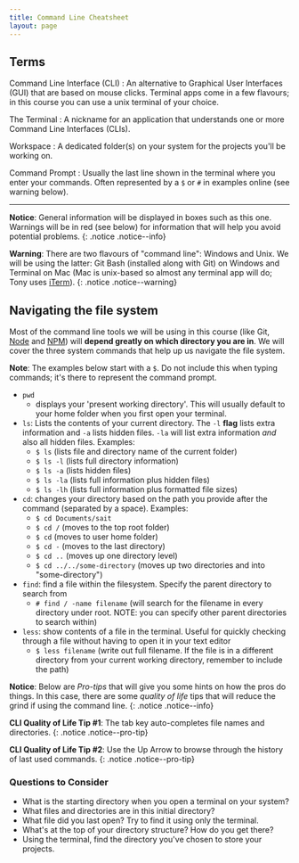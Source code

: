 ```yaml
---
title: Command Line Cheatsheet
layout: page
---
```


## Terms

Command Line Interface (CLI)
: An alternative to Graphical User Interfaces (GUI) that are based on mouse clicks. Terminal apps come in a few flavours; in this course you can use a unix terminal of your choice.</dd>

The Terminal
: A nickname for an application that understands one or more Command Line Interfaces (CLIs).

Workspace
: A dedicated folder(s) on your system for the projects you'll be working on.

Command Prompt
: Usually the last line shown in the terminal where you enter your commands. Often represented by a `$` or `#` in examples online (see warning below).

---

**Notice**: General information will be displayed in boxes such as this one. Warnings will be in red (see below) for information that will help you avoid potential problems. 
{: .notice .notice--info}

**Warning**: There are two flavours of "command line": Windows and Unix. We will be using the latter: Git Bash (installed along with Git) on Windows and Terminal on Mac (Mac is unix-based so almost any terminal app will do; Tony uses [iTerm](https://iterm2.com/)). 
{: .notice .notice--warning}

## Navigating the file system
Most of the command line tools we will be using in this course (like Git, [Node](https://nodejs.org/en/) and [NPM](https://www.npmjs.com/)) will **depend greatly on which directory you are in**. We will cover the three system commands that help up us navigate the file system.

**Note**: The examples below start with a `$`. Do not include this when typing commands; it's there to represent the command prompt.

- `pwd`
  - displays your 'present working directory'. This will usually default to your home folder when you first open your terminal.
- `ls`: Lists the contents of your current directory. The `-l` **flag** lists extra information and `-a` lists hidden files. `-la` will list extra information _and_ also all hidden files. Examples:
    - `$ ls` (lists file and directory name of the current folder)
    - `$ ls -l` (lists full directory information)
    - `$ ls -a` (lists hidden files)
    - `$ ls -la` (lists full information plus hidden files)
    - `$ ls -lh` (lists full information plus formatted file sizes)
- `cd`: changes your directory based on the path you provide after the command (separated by a space). Examples:
  - `$ cd Documents/sait`
  - `$ cd /` (moves to the top root folder)
  - `$ cd` (moves to user home folder)
  - `$ cd -` (moves to the last directory)
  - `$ cd ..` (moves up one directory level)
  - `$ cd ../../some-directory` (moves up two directories and into "some-directory")
- `find`: find a file within the filesystem. Specify the parent directory to search from
  - `# find / -name filename` (will search for the filename in every directory under root. NOTE: you can specify other parent directories to search within)
- `less`: show contents of a file in the terminal. Useful for quickly checking through a file without having to open it in your text editor
  - `$ less filename` (write out full filename. If the file is in a different directory from your current working directory, remember to include the path)

**Notice**: Below are _Pro-tips_ that will give you some hints on how the pros do things. In this case, there are some _quality of life_ tips that will reduce the grind if using the command line. 
{: .notice .notice--info}

**CLI Quality of Life Tip #1**: The tab key auto-completes file names and directories.
{:  .notice .notice--pro-tip}

**CLI Quality of Life Tip #2**: Use the Up Arrow to browse through the history of last used commands.
{:  .notice .notice--pro-tip}

### Questions to Consider
- What is the starting directory when you open a terminal on your system?
- What files and directories are in this initial directory?
- What file did you last open? Try to find it using only the terminal.
- What's at the top of your directory structure? How do you get there?
- Using the terminal, find the directory you've chosen to store your projects.
